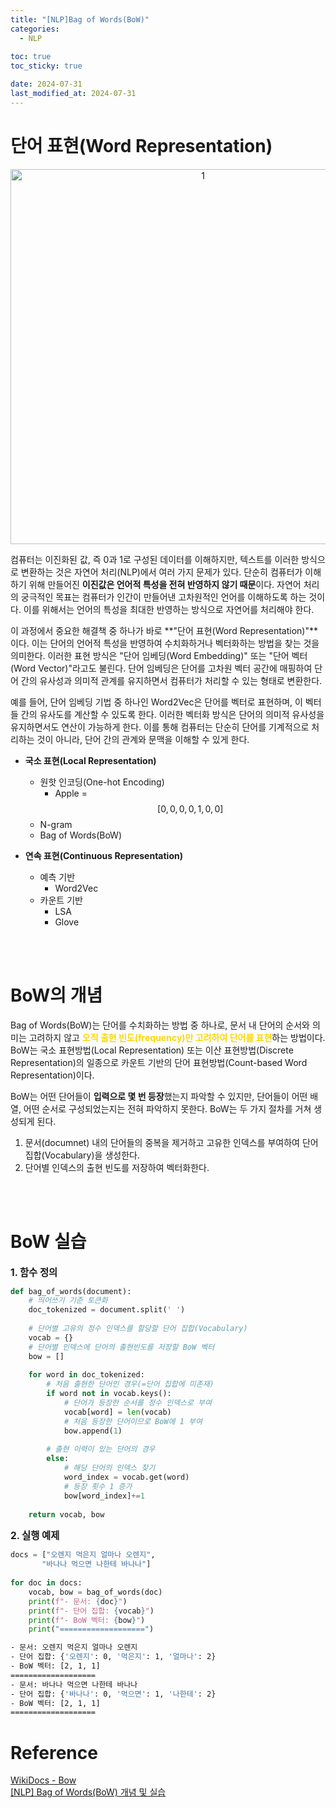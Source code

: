 ```yaml
---
title: "[NLP]Bag of Words(BoW)"
categories: 
  - NLP
  
toc: true
toc_sticky: true

date: 2024-07-31
last_modified_at: 2024-07-31
---
```


# 단어 표현(Word Representation)

<p align="center">
<img width="600" alt="1" src="https://github.com/user-attachments/assets/21b43297-440c-4c30-affd-023460e90c87">
</p>

컴퓨터는 이진화된 값, 즉 0과 1로 구성된 데이터를 이해하지만, 텍스트를 이러한 방식으로 변환하는 것은 자연어 처리(NLP)에서 여러 가지 문제가 있다. 단순히 컴퓨터가 이해하기 위해 만들어진 **이진값은 언어적 특성을 전혀 반영하지 않기 때문**이다. 자연어 처리의 궁극적인 목표는 컴퓨터가 인간이 만들어낸 고차원적인 언어를 이해하도록 하는 것이다. 이를 위해서는 언어의 특성을 최대한 반영하는 방식으로 자연어를 처리해야 한다.

이 과정에서 중요한 해결책 중 하나가 바로 **"단어 표현(Word Representation)"**이다. 이는 단어의 언어적 특성을 반영하여 수치화하거나 벡터화하는 방법을 찾는 것을 의미한다. 이러한 표현 방식은 "단어 임베딩(Word Embedding)" 또는 "단어 벡터(Word Vector)"라고도 불린다. 단어 임베딩은 단어를 고차원 벡터 공간에 매핑하여 단어 간의 유사성과 의미적 관계를 유지하면서 컴퓨터가 처리할 수 있는 형태로 변환한다.

예를 들어, 단어 임베딩 기법 중 하나인 Word2Vec은 단어를 벡터로 표현하며, 이 벡터들 간의 유사도를 계산할 수 있도록 한다. 이러한 벡터화 방식은 단어의 의미적 유사성을 유지하면서도 연산이 가능하게 한다. 이를 통해 컴퓨터는 단순히 단어를 기계적으로 처리하는 것이 아니라, 단어 간의 관계와 문맥을 이해할 수 있게 한다.

- **국소 표현(Local Representation)**
  - 원핫 인코딩(One-hot Encoding)
    - Apple = $$[0,0,0,0,1,0,0]$$
  - N-gram
  - Bag of Words(BoW)

- **연속 표현(Continuous Representation)**
  - 예측 기반
    - Word2Vec
  - 카운트 기반
    - LSA
    - Glove   

<br/>
<br/>
        
# BoW의 개념
Bag of Words(BoW)는 단어를 수치화하는 방법 중 하나로, 문서 내 단어의 순서와 의미는 고려하지 않고 <span style="color:gold">**오직 출현 빈도(frequency)만 고려하여 단어를 표현**</span>하는 방법이다. BoW는 국소 표현방법(Local Representation) 또는 이산 표현방법(Discrete Representation)의 일종으로 카운트 기반의 단어 표현방법(Count-based Word Representation)이다.

BoW는 어떤 단어들이 **입력으로 몇 번 등장**했는지 파악할 수 있지만, 단어들이 어떤 배열, 어떤 순서로 구성되었는지는 전혀 파악하지 못한다. BoW는 두 가지 절차를 거쳐 생성되게 된다.
  1. 문서(documnet) 내의 단어들의 중복을 제거하고 고유한 인덱스를 부여하여 단어 집합(Vocabulary)을 생성한다.
  2. 단어별 인덱스의 출현 빈도를 저장하여 벡터화한다.

<br/>
<br/>

# BoW 실습

<span style="font-size:110%">**1. 함수 정의**</span>  

```python
def bag_of_words(document):
    # 띄어쓰기 기준 토큰화
    doc_tokenized = document.split(' ')
    
    # 단어별 고유의 정수 인덱스를 할당할 단어 집합(Vocabulary)
    vocab = {}
    # 단어별 인덱스에 단어의 출현빈도를 저장할 BoW 벡터
    bow = []
    
    for word in doc_tokenized:
        # 처음 출현한 단어인 경우(=단어 집합에 미존재)
        if word not in vocab.keys():
            # 단어가 등장한 순서를 정수 인덱스로 부여
            vocab[word] = len(vocab)
            # 처음 등장한 단어이므로 BoW에 1 부여
            bow.append(1)
            
        # 출현 이력이 있는 단어의 경우
        else:
            # 해당 단어의 인덱스 찾기
            word_index = vocab.get(word)
            # 등장 횟수 1 증가
            bow[word_index]+=1
            
    return vocab, bow
```

<span style="font-size:110%">**2. 실행 예제**</span>  
```python
docs = ["오렌지 먹은지 얼마나 오렌지",
       "바나나 먹으면 나한테 바나나"]
       
for doc in docs:
    vocab, bow = bag_of_words(doc)
    print(f"- 문서: {doc}")
    print(f"- 단어 집합: {vocab}")
    print(f"- BoW 벡터: {bow}")
    print("===================")
```
```bash
- 문서: 오렌지 먹은지 얼마나 오렌지
- 단어 집합: {'오렌지': 0, '먹은지': 1, '얼마나': 2}
- BoW 벡터: [2, 1, 1]
===================
- 문서: 바나나 먹으면 나한테 바나나
- 단어 집합: {'바나나': 0, '먹으면': 1, '나한테': 2}
- BoW 벡터: [2, 1, 1]
===================
```

# Reference
[WikiDocs - Bow](https://wikidocs.net/22650)    
[\[NLP\] Bag of Words(BoW) 개념 및 실습](https://heytech.tistory.com/334)
